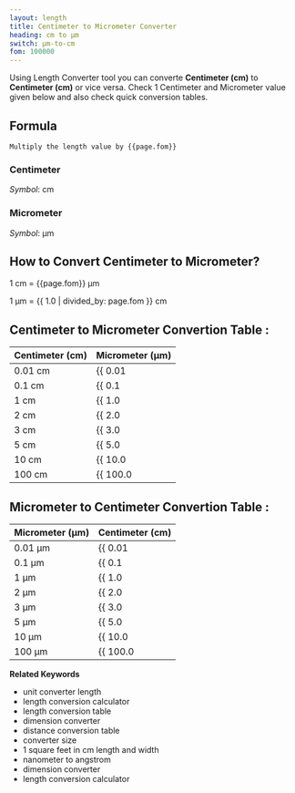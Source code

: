 ```yaml
---
layout: length
title: Centimeter to Micrometer Converter
heading: cm to μm
switch: μm-to-cm
fom: 100000
---
```


Using Length Converter tool you can converte **Centimeter (cm)** to **Centimeter (cm)** or vice versa. Check 1 Centimeter and Micrometer value given below and also check quick conversion tables.

## Formula
`Multiply the length value by {{page.fom}}`

### Centimeter
*Symbol*: cm

### Micrometer
*Symbol*: μm

## How to Convert Centimeter to Micrometer?
1 cm = {{page.fom}} μm

1 μm = {{ 1.0 | divided_by: page.fom }} cm

## Centimeter to Micrometer Convertion Table :

| Centimeter (cm) | Micrometer (μm) |
| ---- | ---- |
| 0.01 cm | {{ 0.01 | times: page.fom | round: 12 }} μm |
| 0.1 cm | {{ 0.1 | times: page.fom | round: 12 }} μm |
| 1 cm | {{ 1.0 | times: page.fom | round: 12 }} μm |
| 2 cm | {{ 2.0 | times: page.fom | round: 12 }} μm |
| 3 cm | {{ 3.0 | times: page.fom | round: 12 }} μm |
| 5 cm | {{ 5.0 | times: page.fom | round: 12 }} μm |
| 10 cm | {{ 10.0 | times: page.fom | round: 12 }} μm |
| 100 cm | {{ 100.0 | times: page.fom | round: 12 }} μm |

## Micrometer to Centimeter Convertion Table :

| Micrometer (μm) | Centimeter (cm) |
| ---- | ---- |
| 0.01 μm | {{ 0.01 | divided_by: page.fom | round: 12 }} cm |
| 0.1 μm | {{ 0.1 | divided_by: page.fom | round: 12 }} cm |
| 1 μm | {{ 1.0 | divided_by: page.fom | round: 12 }} cm |
| 2 μm | {{ 2.0 | divided_by: page.fom | round: 12 }} cm |
| 3 μm | {{ 3.0 | divided_by: page.fom | round: 12 }} cm |
| 5 μm | {{ 5.0 | divided_by: page.fom | round: 12 }} cm |
| 10 μm | {{ 10.0 | divided_by: page.fom | round: 12 }} cm |
| 100 μm | {{ 100.0 | divided_by: page.fom | round: 12 }} cm |

<script>
selectInput[3].selected = true
selectOutput[1].selected = true
</script>

  **Related Keywords**

  <ul class='relatedKeyword'>
    <li>unit converter length</li>
    <li>length conversion calculator</li>
    <li>length conversion table</li>
    <li>dimension converter</li>
    <li>distance conversion table</li>
    <li>converter size</li>
    <li>1 square feet in cm length and width</li>
    <li>nanometer to angstrom</li>
    <li>dimension converter</li>
    <li>length conversion calculator</li>
  </ul>
  